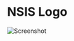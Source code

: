 # NSIS Logo

![Screenshot](https://raw.githubusercontent.com/idleberg/nsis-logo-v3/master/src/Logo/transparent.svg)